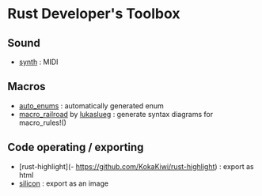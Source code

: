 # Rust Developer's Toolbox

<!-- - []() : -->

## Sound

- [synth](https://github.com/orlp/synth) : MIDI

## Macros

- [auto_enums](https://github.com/taiki-e/auto_enums) : automatically generated enum
- [macro_railroad](https://github.com/lukaslueg/macro_railroad) by [lukaslueg](https://github.com/lukaslueg) : generate syntax diagrams for macro_rules!()

## Code operating / exporting

- [rust-highlight](- https://github.com/KokaKiwi/rust-highlight) : export as html
- [silicon](https://github.com/Aloxaf/silicon) : export as an image

